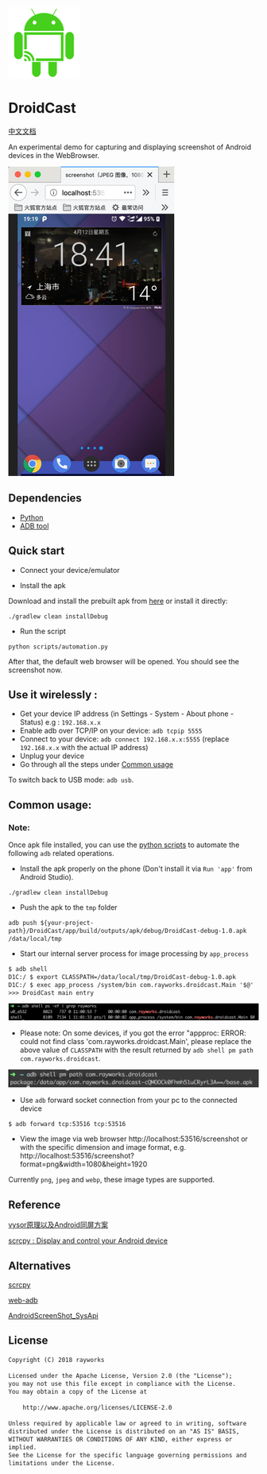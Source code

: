 ![](./cast.png)

# DroidCast

[中文文档](/README_CN.md)

An experimental demo for capturing and displaying screenshot of Android devices in the WebBrowser.

 ![](/screen_shot_dock.png)
 
## Dependencies
* [Python](https://www.python.org/downloads/)
* [ADB tool](https://developer.android.com/studio/releases/platform-tools)

## Quick start
* Connect your device/emulator

* Install the apk
 
 Download and install the prebuilt apk from [here](/apk/DroidCast-debug-1.0.apk) or install it directly:
```
./gradlew clean installDebug
```
* Run the script
```
python scripts/automation.py
```

After that, the default web browser will be opened. You should see the screenshot now. 

## Use it wirelessly :

* Get your device IP address (in Settings - System - About phone - Status) e.g : `192.168.x.x`
* Enable adb over TCP/IP on your device: `adb tcpip 5555`
* Connect to your device: `adb connect 192.168.x.x:5555` (replace `192.168.x.x` with the actual IP address)
* Unplug your device
* Go through all the steps under [Common usage](#usage)

To switch back to USB mode: `adb usb`.

<h2 id="usage">Common usage:</h2>

### Note:
Once apk file installed, you can use the [python scripts](/scripts/automation.py) to automate the following `adb` related operations.

* Install the apk properly on the phone (Don't install it via `Run 'app'` from Android Studio).

```
./gradlew clean installDebug
```

* Push the apk to the `tmp` folder
```
adb push ${your-project-path}/DroidCast/app/build/outputs/apk/debug/DroidCast-debug-1.0.apk /data/local/tmp
```

* Start our internal server process for image processing by `app_process`  
```
$ adb shell
D1C:/ $ export CLASSPATH=/data/local/tmp/DroidCast-debug-1.0.apk
D1C:/ $ exec app_process /system/bin com.rayworks.droidcast.Main '$@'
>>> DroidCast main entry
```

![](/process_main.png)

* Please note: On some devices, 
if you got the error "appproc: ERROR: could not find class 'com.rayworks.droidcast.Main', please replace the 
above value of `CLASSPATH` with the result returned by `adb shell pm path com.rayworks.droidcast`.

![](/apk_src_path.png)

* Use `adb` forward socket connection from your pc to the connected device
```
$ adb forward tcp:53516 tcp:53516
```

* View the image via web browser
http://localhost:53516/screenshot or with the specific dimension and image format,
e.g. http://localhost:53516/screenshot?format=png&width=1080&height=1920

 Currently `png`, `jpeg` and `webp`, these image types are supported. 


## Reference <br>

[vysor原理以及Android同屏方案](https://juejin.im/entry/57fe39400bd1d00058dd4652)

[scrcpy : Display and control your Android device](https://github.com/Genymobile/scrcpy)

## Alternatives

[scrcpy](https://github.com/Genymobile/scrcpy)

[web-adb](https://github.com/mfinkle/web-adb)

[AndroidScreenShot_SysApi](https://github.com/weizongwei5/AndroidScreenShot_SysApi)

## License

    Copyright (C) 2018 rayworks
    
    Licensed under the Apache License, Version 2.0 (the "License");
    you may not use this file except in compliance with the License.
    You may obtain a copy of the License at
    
        http://www.apache.org/licenses/LICENSE-2.0
    
    Unless required by applicable law or agreed to in writing, software
    distributed under the License is distributed on an "AS IS" BASIS,
    WITHOUT WARRANTIES OR CONDITIONS OF ANY KIND, either express or implied.
    See the License for the specific language governing permissions and
    limitations under the License.

